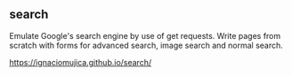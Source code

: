 ## search
Emulate Google's search engine by use of get requests.
Write pages from scratch with forms for advanced search, image search and normal search.

https://ignaciomujica.github.io/search/
